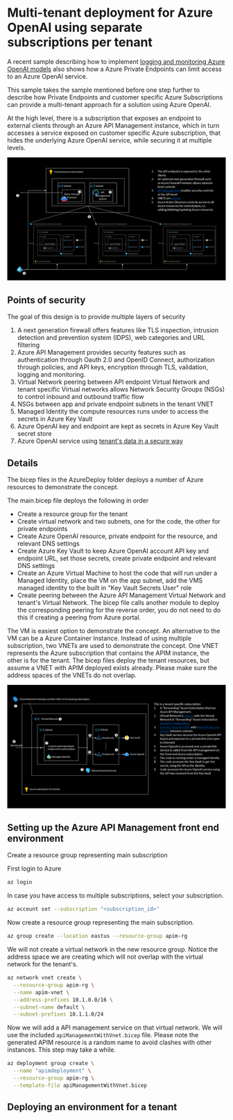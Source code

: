 # Multi-tenant deployment for Azure OpenAI using separate subscriptions per tenant

A recent sample describing how to implement [logging and monitoring Azure OpenAI models](https://learn.microsoft.com/en-us/azure/architecture/example-scenario/ai/log-monitor-azure-openai) also shows how a Azure Private Endpoints can limit access to an Azure OpenAI service. 

This sample takes the sample mentioned before one step further to describe how Private Endpoints and customer specific Azure Subscriptions can provide a multi-tenant approach for a solution using Azure OpenAI.

At the high level, there is a subscription that exposes an endpoint to external clients through an Azure API Management instance, which in turn accesses a service exposed on customer specific Azure subscription, that hides the underlying Azure OpenAI service, while securing it at multiple levels.

![high level design](./Assets/Exposing%20Azure%20OpenAI%20service/Slide3.PNG)

## Points of security

The goal of this design is to provide multiple layers of security

1. A next generation firewall offers features like TLS inspection, intrusion detection and prevention system (IDPS), web categories and URL filtering
2. Azure API Management provides security features such as authentication through Oauth 2.0 and OpenID Connect, authorization through policies, and API keys, encryption through TLS, validation, logging and monitoring.
3. Virtual Network peering between API endpoint Virtual Network and tenant specific Virtual networks allows Network Security Groups (NSGs) to control inbound and outbound traffic flow
4. NSGs between app and private endpoint subnets in the tenant VNET
5. Managed Identity the compute resources runs under to access the secrets in Azure Key Vault
6. Azure OpenAI key and endpoint are kept as secrets in Azure Key Vault secret store
7. Azure OpenAI service using [tenant's data in a secure way ](https://learn.microsoft.com/en-us/azure/ai-services/openai/use-your-data-quickstart?tabs=command-line)

## Details 
The bicep files in the AzureDeploy folder deploys a number of Azure resources to demonstrate the concept.

The main.bicep file deploys the following in order

* Create a resource group for the tenant
* Create virtual network and two subnets, one for the code, the other for private endpoints
* Create Azure OpenAI resource, private endpoint for the resource, and relevant DNS settings
* Create Azure Key Vault to keep Azure OpenAI account API key and endpoint URL, set those secrets, create private endpoint and relevant DNS settings
* Create an Azure Virtual Machine to host the code that will run under a Managed Identity, place the VM on the app subnet, add the VMS managed identity to the built in "Key Vault Secrets User" role 
* Create peering between the Azure API Management Virtual Network and tenant's Virtual Network. The bicep file calls another module to deploy the corresponding peering for the reverse order, you do not need to do this if creating a peering from Azure portal. 

The VM is easiest option to demonstrate the concept. An alternative to the VM can be a Azure Container Instance. Instead of using multiple subscription, two VNETs are used to demonstrate the concept. One VNET represents the Azure subscription that contains the APIM instance, the other is for the tenant. The bicep files deploy the tenant resources, but assume a VNET with APIM deployed exists already. Please make sure the address spaces of the VNETs do not overlap.

![Tenant resource group details](./Assets/Exposing%20Azure%20OpenAI%20service/Slide2.PNG)

## Setting up the Azure API Management front end environment

Create a resource group representing main subscription

First login to Azure

```sh
az login
```

In case you have access to multiple subscriptions, select your subscription.

```sh
az account set --subscription "<subscription_id>"
```

Now create a resource group representing the main subscription.
```sh
az group create --location eastus --resource-group apim-rg
```

We will not create a virtual network in the new resource group. Notice the address space we are creating which will not overlap with the virtual network for the tenant's.
```sh
az network vnet create \
  --resource-group apim-rg \
  --name apim-vnet \
  --address-prefixes 10.1.0.0/16 \
  --subnet-name default \
  --subnet-prefixes 10.1.1.0/24
```
Now we will add a API management service on that virtual network. We will use the included ```apiManagementWithVnet.bicep``` file. Please note the generated APIM resource is a random name to avoid clashes with other instances. This step may take a while.
```sh
az deployment group create \
  --name "apimdeployment" \
  --resource-group apim-rg \
  --template-file apiManagementWithVnet.bicep
```

## Deploying an environment for a tenant

